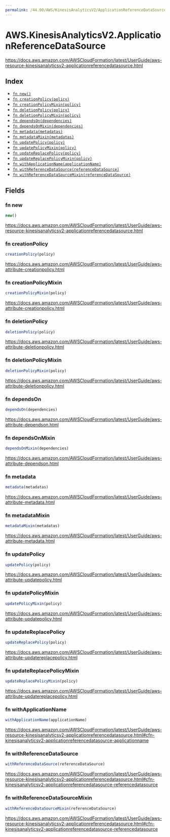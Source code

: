 ```yaml
---
permalink: /44.00/AWS/KinesisAnalyticsV2/ApplicationReferenceDataSource/
---
```


# AWS.KinesisAnalyticsV2.ApplicationReferenceDataSource

https://docs.aws.amazon.com/AWSCloudFormation/latest/UserGuide/aws-resource-kinesisanalyticsv2-applicationreferencedatasource.html

## Index

* [`fn new()`](#fn-new)
* [`fn creationPolicy(policy)`](#fn-creationpolicy)
* [`fn creationPolicyMixin(policy)`](#fn-creationpolicymixin)
* [`fn deletionPolicy(policy)`](#fn-deletionpolicy)
* [`fn deletionPolicyMixin(policy)`](#fn-deletionpolicymixin)
* [`fn dependsOn(dependencies)`](#fn-dependson)
* [`fn dependsOnMixin(dependencies)`](#fn-dependsonmixin)
* [`fn metadata(metadatas)`](#fn-metadata)
* [`fn metadataMixin(metadatas)`](#fn-metadatamixin)
* [`fn updatePolicy(policy)`](#fn-updatepolicy)
* [`fn updatePolicyMixin(policy)`](#fn-updatepolicymixin)
* [`fn updateReplacePolicy(policy)`](#fn-updatereplacepolicy)
* [`fn updateReplacePolicyMixin(policy)`](#fn-updatereplacepolicymixin)
* [`fn withApplicationName(applicationName)`](#fn-withapplicationname)
* [`fn withReferenceDataSource(referenceDataSource)`](#fn-withreferencedatasource)
* [`fn withReferenceDataSourceMixin(referenceDataSource)`](#fn-withreferencedatasourcemixin)

## Fields

### fn new

```ts
new()
```

https://docs.aws.amazon.com/AWSCloudFormation/latest/UserGuide/aws-resource-kinesisanalyticsv2-applicationreferencedatasource.html

### fn creationPolicy

```ts
creationPolicy(policy)
```

https://docs.aws.amazon.com/AWSCloudFormation/latest/UserGuide/aws-attribute-creationpolicy.html

### fn creationPolicyMixin

```ts
creationPolicyMixin(policy)
```

https://docs.aws.amazon.com/AWSCloudFormation/latest/UserGuide/aws-attribute-creationpolicy.html

### fn deletionPolicy

```ts
deletionPolicy(policy)
```

https://docs.aws.amazon.com/AWSCloudFormation/latest/UserGuide/aws-attribute-deletionpolicy.html

### fn deletionPolicyMixin

```ts
deletionPolicyMixin(policy)
```

https://docs.aws.amazon.com/AWSCloudFormation/latest/UserGuide/aws-attribute-deletionpolicy.html

### fn dependsOn

```ts
dependsOn(dependencies)
```

https://docs.aws.amazon.com/AWSCloudFormation/latest/UserGuide/aws-attribute-dependson.html

### fn dependsOnMixin

```ts
dependsOnMixin(dependencies)
```

https://docs.aws.amazon.com/AWSCloudFormation/latest/UserGuide/aws-attribute-dependson.html

### fn metadata

```ts
metadata(metadatas)
```

https://docs.aws.amazon.com/AWSCloudFormation/latest/UserGuide/aws-attribute-metadata.html

### fn metadataMixin

```ts
metadataMixin(metadatas)
```

https://docs.aws.amazon.com/AWSCloudFormation/latest/UserGuide/aws-attribute-metadata.html

### fn updatePolicy

```ts
updatePolicy(policy)
```

https://docs.aws.amazon.com/AWSCloudFormation/latest/UserGuide/aws-attribute-updatepolicy.html

### fn updatePolicyMixin

```ts
updatePolicyMixin(policy)
```

https://docs.aws.amazon.com/AWSCloudFormation/latest/UserGuide/aws-attribute-updatepolicy.html

### fn updateReplacePolicy

```ts
updateReplacePolicy(policy)
```

https://docs.aws.amazon.com/AWSCloudFormation/latest/UserGuide/aws-attribute-updatereplacepolicy.html

### fn updateReplacePolicyMixin

```ts
updateReplacePolicyMixin(policy)
```

https://docs.aws.amazon.com/AWSCloudFormation/latest/UserGuide/aws-attribute-updatereplacepolicy.html

### fn withApplicationName

```ts
withApplicationName(applicationName)
```

https://docs.aws.amazon.com/AWSCloudFormation/latest/UserGuide/aws-resource-kinesisanalyticsv2-applicationreferencedatasource.html#cfn-kinesisanalyticsv2-applicationreferencedatasource-applicationname

### fn withReferenceDataSource

```ts
withReferenceDataSource(referenceDataSource)
```

https://docs.aws.amazon.com/AWSCloudFormation/latest/UserGuide/aws-resource-kinesisanalyticsv2-applicationreferencedatasource.html#cfn-kinesisanalyticsv2-applicationreferencedatasource-referencedatasource

### fn withReferenceDataSourceMixin

```ts
withReferenceDataSourceMixin(referenceDataSource)
```

https://docs.aws.amazon.com/AWSCloudFormation/latest/UserGuide/aws-resource-kinesisanalyticsv2-applicationreferencedatasource.html#cfn-kinesisanalyticsv2-applicationreferencedatasource-referencedatasource